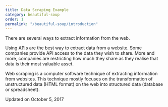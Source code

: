 ```yaml
---
title: Data Scraping Example
category: beautiful-soup
order: 1
permalink: "/beautiful-soup/introduction"
---
```


There are several ways to extract information from the web.

Using [API](https://en.wikipedia.org/wiki/Application_programming_interface)s are the best way to extract data from a website. Some companies provide API access to the data they wish to share. More and more, companies are restricting how much they share as they realise that data is their most valuable asset.

Web scraping is a computer software technique of extracting information from websites. This technique mostly focuses on the transformation of unstructured data (HTML format) on the web into structured data (database or spreadsheet).

Updated on October 5, 2017
